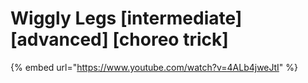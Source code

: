 # Wiggly Legs  \[intermediate] \[advanced] \[choreo trick]

{% embed url="https://www.youtube.com/watch?v=4ALb4jweJtI" %}
